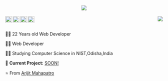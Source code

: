 <h1 align="center">
<a href="https://arijitmahapatro.github.io/">
    <img src="https://readme-typing-svg.herokuapp.com?lines=Nice+To+Meet+You+!;Hello+%2C+There+%F0%9F%91%8B;This+is+Arijit+...!&center=true&size=30">
  </a>
</h1>


<img align='right' src="https://github-readme-stats.vercel.app/api?username=ArijitMahapatro&show_icons=true">


<a href="https://twitter.com/">
  <img align="left" alt="arijit | Twitter" width="21px" src="https://image.flaticon.com/icons/svg/889/889147.svg" />
</a>
<a href="https://www.instagram.com/thearijit016/">
  <img align="left" alt="arijit | Instagram" width="21px" src="https://image.flaticon.com/icons/svg/2111/2111463.svg" />
</a>
<a href="https://www.facebook.com/arijit.mahapatro">
  <img align="left" alt="arijit | Facebook" width="21px" src="https://image.flaticon.com/icons/svg/1384/1384053.svg" />
</a>
<a href="https://www.linkedin.com/in/arijit-mahapatro-5a095a17a/">
  <img align="left" alt="arijit | LinkedIn" width="21px" src="https://image.flaticon.com/icons/svg/174/174857.svg" />
</a>
<br />
<br />  
  
👨‍💻 22 Years old Web Developer

👨‍💻  Web Developer 

👨‍🎓 Studying Computer Science in NIST,Odisha,India  

🚧 **Current Project:** [SOON!](https://github.com/ArijitMahapatro)

⭐️ From [Arijit Mahapatro ](https://github.com/ArijitMahapatro)




